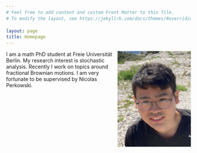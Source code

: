 ```yaml
---
# Feel free to add content and custom Front Matter to this file.
# To modify the layout, see https://jekyllrb.com/docs/themes/#overriding-theme-defaults

layout: page
title: Homepage
---
```


<img style="float: right;" src="./pictures/selfie.jpg" width="200"/>
I am a math PhD student at Freie Universität Berlin.
My research interest is stochastic analysis. Recently I work on topics around fractional Brownian motions.
I am very fortunate to be supervised by Nicolas Perkowski. 
